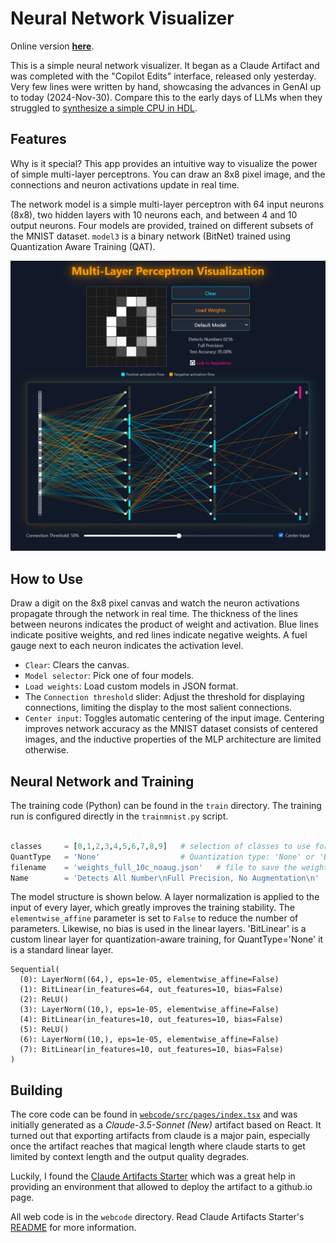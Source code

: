 # Neural Network Visualizer

Online version **[here](https://cpldcpu.github.io/neural-network-visualizer/)**.

This is a simple neural network visualizer. It began as a Claude Artifact and was completed with the "Copilot Edits" interface, released only yesterday. Very few lines were written by hand, showcasing the advances in GenAI up to today (2024-Nov-30). Compare this to the early days of LLMs when they struggled to [synthesize a simple CPU in HDL](https://github.com/cpldcpu/LLM_HDL_Design).

## Features

Why is it special? This app provides an intuitive way to visualize the power of simple multi-layer perceptrons. You can draw an 8x8 pixel image, and the connections and neuron activations update in real time.

The network model is a simple multi-layer perceptron with 64 input neurons (8x8), two hidden layers with 10 neurons each, and between 4 and 10 output neurons. Four models are provided, trained on different subsets of the MNIST dataset. `model3` is a binary network (BitNet) trained using Quantization Aware Training (QAT).

[![NN Visualizer](screenshot.png)](https://cpldcpu.github.io/neural-network-visualizer/)

## How to Use

Draw a digit on the 8x8 pixel canvas and watch the neuron activations propagate through the network in real time. The thickness of the lines between neurons indicates the product of weight and activation. Blue lines indicate positive weights, and red lines indicate negative weights. A fuel gauge next to each neuron indicates the activation level.

- `Clear`: Clears the canvas.
- `Model selector`: Pick one of four models.
- `Load weights`: Load custom models in JSON format.
- The `Connection threshold` slider: Adjust the threshold for displaying connections, limiting the display to the most salient connections.
- `Center input`: Toggles automatic centering of the input image. Centering improves network accuracy as the MNIST dataset consists of centered images, and the inductive properties of the MLP architecture are limited otherwise.

## Neural Network and Training

The training code (Python) can be found in the `train` directory. The training run is configured directly in the `trainmnist.py` script. 

```python

classes     = [0,1,2,3,4,5,6,7,8,9]   # selection of classes to use for the output neurons
QuantType   = 'None'                  # Quantization type: 'None' or 'Binary'
filename    = 'weights_full_10c_noaug.json'   # file to save the weights to
Name        = 'Detects All Number\nFull Precision, No Augmentation\n'   # description of the model
``` 

The model structure is shown below. A layer normalization is applied to the input of every layer, which greatly improves the training stability. The `elementwise_affine` parameter is set to `False` to reduce the number of parameters. Likewise, no bias is used in the linear layers.  'BitLinear' is a custom linear layer for quantization-aware training, for QuantType='None' it is a standard linear layer.

```
Sequential(
  (0): LayerNorm((64,), eps=1e-05, elementwise_affine=False)
  (1): BitLinear(in_features=64, out_features=10, bias=False)
  (2): ReLU()
  (3): LayerNorm((10,), eps=1e-05, elementwise_affine=False)
  (4): BitLinear(in_features=10, out_features=10, bias=False)
  (5): ReLU()
  (6): LayerNorm((10,), eps=1e-05, elementwise_affine=False)
  (7): BitLinear(in_features=10, out_features=10, bias=False)
)
```

## Building

The core code can be found in [`webcode/src/pages/index.tsx`](webcode/src/pages/index.tsx) and was initially generated as a *Claude-3.5-Sonnet (New)* artifact based on React. It turned out that exporting artifacts from claude is a major pain, especially once the artifact reaches that magical length where claude starts to get limited by context length and the output quality degrades.

Luckily, I found the [Claude Artifacts Starter](https://github.com/EndlessReform/claude-artifacts-starter) which was a great help in providing an environment that allowed to deploy the artifact to a github.io page.

All web code is in the `webcode` directory. Read Claude Artifacts Starter's [README](webcode/README.md) for more information.
